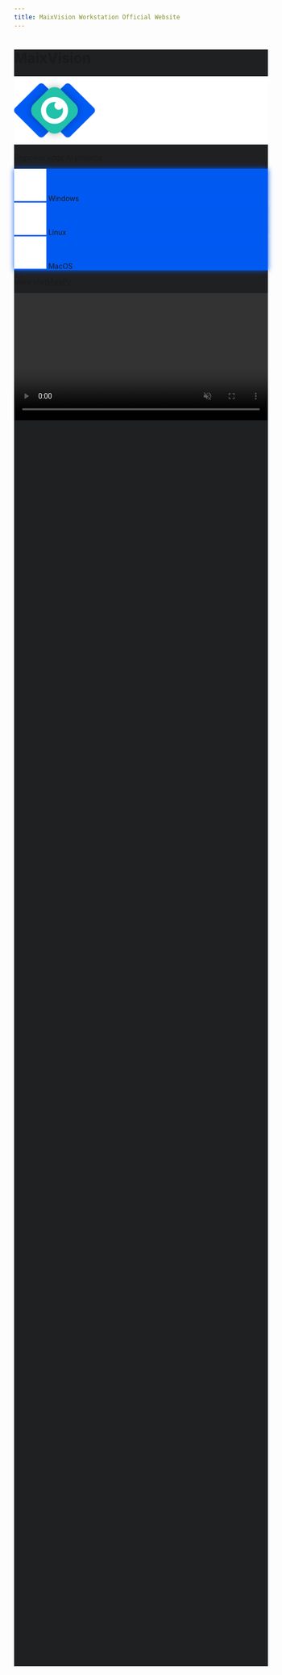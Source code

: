 ```yaml
---
title: MaixVision Workstation Official Website
---
```



<div>
<script src="/static/css/tailwind.css"></script>
</div>

<style>
#page_wrapper {
    background-color: #1f2022;
}
.md_page #page_content > div {
    width: 100%;
    max-width: 100%;
}
#file_list_wrapper {
    display: none;
    position: fixed;
    width: 100vw;
    height: 100vh;
    background-color: #000000cc;
    z-index: 1000;
    top: 0;
    left: 0;
}
#file_list {
    background-color: #FAFAFA;
    border-radius: 10px;
    padding: 20px;
    max-width: 80%;
    max-height: 80%;
    overflow-y: auto;
}
#maixvision_video {
    height: 35rem;
}
@media (max-width: 1670px) {
    #maixvision_video {
        height: 30rem;
    }
}
@media (max-width: 1280px) {
    #maixvision_video {
        height: 20rem;
    }
}
@media (max-width: 1024px) {
    #maixvision_video {
        width: 100%;
        height: auto;
    }
}
.btn, #page_content .btn, #content_body .btn {
    background: #005af2;
    box-shadow: 0px 0px 2px 0px #005af2;
}
.btn, #page_content .btn:hover, #content_body .btn:hover {
    background: #005af2;
    box-shadow: 0px 0px 10px 0px #005af2;
}
</style>

<div id="file_list_wrapper" class="flex justify-center items-center">
    <div id="file_list" class="p-10">
    </div>
</div>
<div class="w-full flex flex-wrap-reverse justify-center items-center" style="min-height:80vh; background-color:#1f2022">
    <div class="flex flex-col justify-center items-center p-10">
        <h1 class="text-4xl font-bold text-white hidden">MaixVision</h1>
        <img src="/static/image/maixvision_hor.svg">
        <p class="text-xm text-white">Empower edge AI projects</p>
        <div class="flex flex-row pt-10">
            <div id="win_download" class="btn mr-5 flex justify-center items-center">
                <img src="/static/image/download.svg">
                <span>Windows</span>
            </div>
            <div id="linux_download" class="btn mr-5 flex justify-center items-center">
                <img src="/static/image/download.svg">
                <span>Linux</span>
            </div>
            <div id="macos_download" class="btn mr-5 flex justify-center items-center">
                <img src="/static/image/download.svg">
                <span>MacOS</span>
            </div>
        </div>
        <div class="mt-10">
            <p><span class="mr-2">More visit</span><a href="https://wiki.sipeed.com/maixpy/">MaixPy</a></p>
        </div>
    </div>
    <video id="maixvision_video" class="p-5" controls="false" autoplay loop muted preload src="https://wiki.sipeed.com/maixpy/static/video/maixvision.mp4" type="video/mp4">
    MaixVision
    </video>
</div>


<script>
async function getLatestVersion(filename) {
    const response = await fetch('https://cdn.sipeed.com/maixvision/' + filename + '.json');
    const data = await response.json();
    if(data.error) {
        showMsg("load data failed: " + data.error);
        return;
    }
    return data;
}

var win_download = document.getElementById('win_download');
var linux_download = document.getElementById('linux_download');
var macos_download = document.getElementById('macos_download');
var file_list_wrapper = document.getElementById('file_list_wrapper');
var file_list = document.getElementById('file_list');

var win_info = undefined;
var linux_info = undefined;
var macos_info = undefined;

function showMsgInfo(msg) {
    file_list_wrapper.style.display = 'flex';
    let file_list = document.getElementById('file_list');
    file_list.innerHTML = '';
    var p = document.createElement('p');
    p.innerText = msg;
    file_list.appendChild(p);
}

function showList(files) {
    file_list_wrapper.style.display = 'flex';
    file_list.innerHTML = '';
    files.forEach(function (file, index) {
        var a = document.createElement('a');
        a.href = 'https://cdn.sipeed.com/maixvision/' + win_info.version + '/' + file.url;
        a.innerText = 'Download ' + file.url;
        a.className = 'p-4';
        file_list.appendChild(a);
    });

}

file_list_wrapper.addEventListener('click', function () {
    file_list_wrapper.style.display = 'none';
});

// listen to the click event
win_download.addEventListener('click', async function () {
    if (win_info === undefined) {
        showMsgInfo('Loading, please wait for a moment');
        return;
    }
    if (win_info.files.length === 1) {
        window.location.href = 'https://cdn.sipeed.com/maixvision/' + win_info.version + '/' + win_info.files[0].url;
    } else {
        showList(win_info.files);
    }
});

linux_download.addEventListener('click', async function () {
    if (linux_info === undefined) {
        showMsgInfo('Loading, please wait for a moment');
        return;
    }
    if (linux_info.files.length === 1) {
        window.location.href = 'https://cdn.sipeed.com/maixvision/' + linux_info.version + '/' + linux_info.files[0].url;
    } else {
        showList(linux_info.files);
    }
});

macos_download.addEventListener('click', async function () {
    if (macos_info === undefined) {
        showMsgInfo('Loading, please wait for a moment');
        return;
    }
    if (macos_info.files.length === 1) {
        window.location.href = 'https://cdn.sipeed.com/maixvision/' + macos_info.version + '/' + macos_info.files[0].url;
    } else {
        showList(macos_info.files);
    }
});

getLatestVersion("latest").then(function (data) {
    win_info = data;
});
getLatestVersion("latest-linux").then(function (data) {
    linux_info = data;
});
getLatestVersion("latest-macos").then(function (data) {
    macos_info = data;
});

</script>
